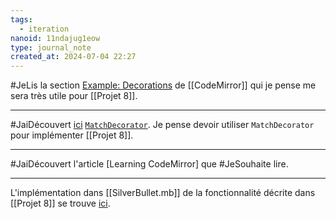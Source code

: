 ```yaml
---
tags:
  - iteration
nanoid: 11ndajug1eow
type: journal_note
created_at: 2024-07-04 22:27
---
```

#JeLis la section [Example: Decorations](https://codemirror.net/examples/decoration/) de [[CodeMirror]] qui je pense me sera très utile pour [[Projet 8]].

---

#JaiDécouvert [ici](https://codemirror.net/examples/decoration/) [`MatchDecorator`](https://codemirror.net/docs/ref/#view.MatchDecorator). Je pense devoir utiliser `MatchDecorator` pour implémenter [[Projet 8]].

---

#JaiDécouvert l'article [Learning CodeMirror] que #JeSouhaite lire.

---

L'implémentation dans [[SilverBullet.mb]] de la fonctionnalité décrite dans [[Projet 8]] se trouve [ici](https://github.com/silverbulletmd/silverbullet/blob/main/web/cm_plugins/wiki_link.ts).
